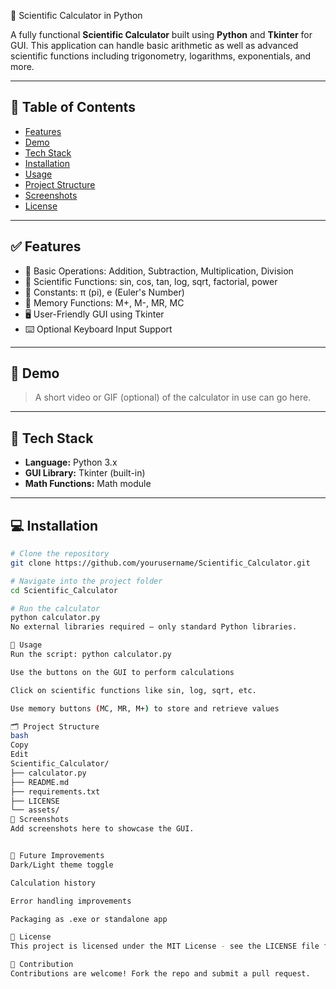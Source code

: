 🔬 Scientific Calculator in Python

A fully functional **Scientific Calculator** built using **Python** and **Tkinter** for GUI. This application can handle basic arithmetic as well as advanced scientific functions including trigonometry, logarithms, exponentials, and more.

---

## 📌 Table of Contents

- [Features](#-features)
- [Demo](#-demo)
- [Tech Stack](#-tech-stack)
- [Installation](#-installation)
- [Usage](#-usage)
- [Project Structure](#-project-structure)
- [Screenshots](#-screenshots)
- [License](#-license)

---

## ✅ Features

- 🔢 Basic Operations: Addition, Subtraction, Multiplication, Division
- 📐 Scientific Functions: sin, cos, tan, log, sqrt, factorial, power
- 📌 Constants: π (pi), e (Euler's Number)
- 💾 Memory Functions: M+, M-, MR, MC
- 🖥️ User-Friendly GUI using Tkinter
- ⌨️ Optional Keyboard Input Support

---

## 🎥 Demo

> A short video or GIF (optional) of the calculator in use can go here.

---

## 🧰 Tech Stack

- **Language:** Python 3.x
- **GUI Library:** Tkinter (built-in)
- **Math Functions:** Math module

---

## 💻 Installation

```bash
# Clone the repository
git clone https://github.com/yourusername/Scientific_Calculator.git

# Navigate into the project folder
cd Scientific_Calculator

# Run the calculator
python calculator.py
No external libraries required – only standard Python libraries.

🚀 Usage
Run the script: python calculator.py

Use the buttons on the GUI to perform calculations

Click on scientific functions like sin, log, sqrt, etc.

Use memory buttons (MC, MR, M+) to store and retrieve values

🗂️ Project Structure
bash
Copy
Edit
Scientific_Calculator/
├── calculator.py          
├── README.md              
├── requirements.txt      
├── LICENSE                
└── assets/                
📸 Screenshots
Add screenshots here to showcase the GUI.


🧠 Future Improvements
Dark/Light theme toggle

Calculation history

Error handling improvements

Packaging as .exe or standalone app

📜 License
This project is licensed under the MIT License - see the LICENSE file for details.

🤝 Contribution
Contributions are welcome! Fork the repo and submit a pull request.

